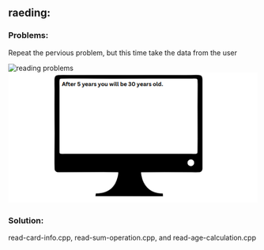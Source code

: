 ## raeding:

<h3>Problems:</h3>
<p>Repeat the pervious problem, but this time take the data from the user</p>
<img src = "read-problems.PNG" alt = "reading problems">
<img src = "read-problems2.PNG" alt = "reading problems">

<h3>Solution:</h3>
<p>read-card-info.cpp, read-sum-operation.cpp, and read-age-calculation.cpp</p>

